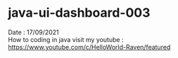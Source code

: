 # java-ui-dashboard-003
Date : 17/09/2021<br/>
How to coding in java
visit my youtube : https://www.youtube.com/c/HelloWorld-Raven/featured
<br/><br/>
